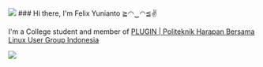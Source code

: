 <img src="https://github.com/felixyunianto/felixyunianto/blob/master/assets/img/banner.png?raw=true">
### Hi there, I'm Felix Yunianto ≧◠‿◠≦✌

 I'm a College student and member of [PLUGIN | Politeknik Harapan Bersama Linux User Group Indonesia](https://github.com/plugintegal)



<img src="https://github-readme-stats.anuraghazra1.vercel.app/api/top-langs/?username=felixyunianto&layout=compact&theme=gruvbox" />

